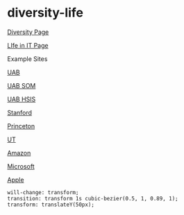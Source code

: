 # diversity-life

[Diversity Page](https://dev.uab.edu/it/home/about/commitment-to-dei)

[LIfe in IT Page](https://dev.uab.edu/it/home/about/life-in-it)

Example Sites

[UAB](https://www.uab.edu/dei/)

[UAB SOM](https://www.uab.edu/medicine/diversity/)

[UAB HSIS](https://www.uab.edu/shp/home/about-us/dei)

[Stanford](https://admission.stanford.edu/diversity/index.html)

[Princeton](https://inclusive.princeton.edu/about/our-commitment-diversity)

[UT](https://www.utexas.edu/about/diversity-equity-and-inclusion)

[Amazon](https://www.aboutamazon.com/workplace/diversity-inclusion)

[Microsoft](https://www.microsoft.com/en-us/diversity/default.aspx)

[Apple](https://www.apple.com/diversity/)

    will-change: transform;
    transition: transform 1s cubic-bezier(0.5, 1, 0.89, 1);
    transform: translateY(50px);

